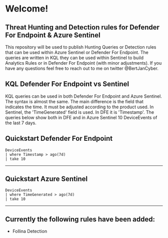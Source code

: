 # Welcome!

## Threat Hunting and Detection rules for Defender For Endpoint & Azure Sentinel
This repository will be used to publish Hunting Queries or Detection rules that can be used within Azure Sentinel or Defender For Endpoint. The queries are written in KQL they can be used within Sentinel to build Analytics Rules or in Defender For Endpoint (with minor adjustments). If you have any questions feel free to reach out to me on twitter @BertJanCyber. 

## KQL Defender For Endpoint vs Sentinel

KQL queries can be used in both Defender For Endpoint and Azure Sentinel. The syntax is almost the same. The main difference is the field that indicates the time. It must be adjusted according to the product used. In Sentinel, the 'TimeGenerated' field is used. In DFE it is 'Timestamp'. The queries below show both in DFE and in Azure Sentinel 10 DeviceEvents of the last 7 days.

Quickstart Defender For Endpoint
----------
    DeviceEvents
    | where Timestamp > ago(7d)
    | take 10


----------------------
Quickstart Azure Sentinel
----------
    DeviceEvents
    | where TimeGenerated > ago(7d)
    | take 10
----------------------

## Currently the following rules have been added:

- Follina Detection

